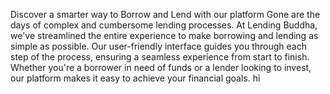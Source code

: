 Discover a smarter way to Borrow and Lend with our platform
Gone are the days of complex and cumbersome lending processes. At Lending Buddha, we've streamlined the entire experience to make borrowing and lending as simple as possible. Our user-friendly interface guides you through each step of the process, ensuring a seamless experience from start to finish. Whether you're a borrower in need of funds or a lender looking to invest, our platform makes it easy to achieve your financial goals.
hi 